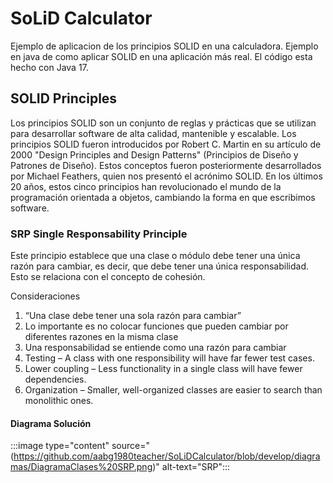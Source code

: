 # SoLiD Calculator
Ejemplo de aplicacion de los principios SOLID en una calculadora. Ejemplo en java de como aplicar SOLID en una aplicación más real. El código esta hecho con Java 17.

## SOLID Principles

Los principios SOLID son un conjunto de reglas y prácticas que se utilizan para desarrollar software de alta calidad, mantenible y escalable. 
Los principios SOLID fueron introducidos por Robert C. Martin en su artículo de 2000 "Design Principles and Design Patterns" (Principios de Diseño y Patrones de Diseño). Estos conceptos fueron posteriormente desarrollados por Michael Feathers, quien nos presentó el acrónimo SOLID. En los últimos 20 años, estos cinco principios han revolucionado el mundo de la programación orientada a objetos, cambiando la forma en que escribimos software.

### SRP Single Responsability Principle
Este principio establece que una clase o módulo debe tener una única razón para cambiar, es decir, que debe tener una única responsabilidad. Esto se relaciona con el concepto de cohesión.

Consideraciones
1. “Una clase debe tener una sola razón para cambiar”
2. Lo importante es no colocar funciones que pueden cambiar por diferentes razones en la misma clase
3. Una responsabilidad se entiende como una razón para cambiar
4. Testing – A class with one responsibility will have far fewer test cases.
5. Lower coupling – Less functionality in a single class will have fewer dependencies.
6. Organization – Smaller, well-organized classes are easier to search than monolithic ones.

#### Diagrama Solución

:::image type="content" source="(https://github.com/aabg1980teacher/SoLiDCalculator/blob/develop/diagramas/DiagramaClases%20SRP.png)" alt-text="SRP":::



